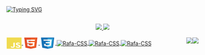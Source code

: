 [![Typing SVG](https://readme-typing-svg.demolab.com?font=Fira+Code&size=30&pause=1000&color=F7F7F7&vCenter=true&random=false&width=760&lines=Ol%C3%A1%2C+eu+sou+a+Larissa+%E2%9D%A4;Sou+Analista+de+Engenharia+de+Qualidade+%F0%9F%92%BB)](https://git.io/typing-svg)
##

<div align="center">
  <a href="https://github.com/slarimoreira">
  <img height="200em" src="https://github-readme-stats.vercel.app/api?username=slarimoreira&theme=midnight-purple"/>
  <img height="200em" src="https://github-readme-stats.vercel.app/api/top-langs/?username=slarimoreira&layout=compact&langs_count=7&theme=midnight-purple"/>
</div>

<div style="display: inline_block"><br>
  <img align="center" alt="Rafa-Js" height="30" width="40" src="https://raw.githubusercontent.com/devicons/devicon/master/icons/javascript/javascript-plain.svg">
  <img align="center" alt="Rafa-HTML" height="30" width="40" src="https://raw.githubusercontent.com/devicons/devicon/master/icons/html5/html5-original.svg">
  <img align="center" alt="Rafa-CSS" height="30" width="40" src="https://raw.githubusercontent.com/devicons/devicon/master/icons/css3/css3-original.svg">
  <img align="center" alt="Rafa-CSS" height="30" width="40" src="https://user-images.githubusercontent.com/25181517/117201156-9a724800-adec-11eb-9a9d-3cd0f67da4bc.png">
  <img align="center" alt="Rafa-CSS" height="30" width="40" src="https://user-images.githubusercontent.com/25181517/117533873-484d4480-afef-11eb-9fad-67c8605e3592.png">
  <img align="center" alt="Rafa-CSS" height="30" width="30" src="https://user-images.githubusercontent.com/25181517/184117353-4b437677-c4bb-4f4c-b448-af4920576732.png">
  <a href="https://www.linkedin.com/in/larissa-moreira-da-silva-5147261a4/" target="_blank"><img align="right" src="https://img.shields.io/badge/-LinkedIn-%230077B5?style=for-the-badge&logo=linkedin&logoColor=white" target="_blank"></a> 
  <a href="https://instagram.com/slarimoreira" target="_blank"><img align="right" src="https://img.shields.io/badge/-Instagram-%23E4405F?style=for-the-badge&logo=instagram&logoColor=white" target="_blank"></a>
</div>
  
  ##
